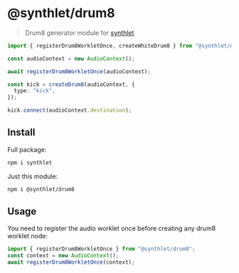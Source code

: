 # @synthlet/drum8

> Drum8 generator module for [synthlet](https://github.com/danigb/synthlet)

```ts
import { registerDrum8WorkletOnce, createWhiteDrum8 } from "@synthlet/drum8";

const audioContext = new AudioContext();

await registerDrum8WorkletOnce(audioContext);

const kick = createDrum8(audioContext, {
  type: "kick",
});

kick.connect(audioContext.destination);
```

## Install

Full package:

```bash
npm i synthlet
```

Just this module:

```bash
npm i @synthlet/drum8
```

## Usage

You need to register the audio worklet once before creating any drum8 worklet node:

```ts
import { registerDrum8WorkletOnce } from "@synthlet/drum8";
const context = new AudioContext();
await registerDrum8WorkletOnce(context);
```
